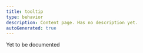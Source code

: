 ```yaml
---
title: tooltip
type: behavior
description: Content page. Has no description yet.
autoGenerated: true
---
```


Yet to be documented